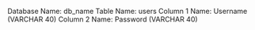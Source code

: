 Database Name: db_name
Table Name: users
Column 1 Name: Username (VARCHAR 40)
Column 2 Name: Password (VARCHAR 40)
